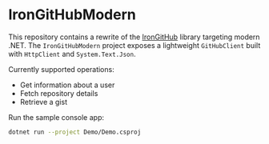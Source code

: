 # IronGitHubModern

This repository contains a rewrite of the [IronGitHub](https://github.com/in2bits/IronGitHub) library targeting modern .NET.  The `IronGitHubModern` project exposes a lightweight `GitHubClient` built with `HttpClient` and `System.Text.Json`.

Currently supported operations:

- Get information about a user
- Fetch repository details
- Retrieve a gist

Run the sample console app:

```bash
dotnet run --project Demo/Demo.csproj
```
